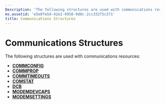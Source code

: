 ```yaml
---
Description: 'The following structures are used with communications resources:'
ms.assetid: 'e5e8fe5d-42e2-4958-9d8c-2cc33275c371'
title: Communications Structures
---
```


# Communications Structures

The following structures are used with communications resources:

-   [**COMMCONFIG**](commconfig-str.md)
-   [**COMMPROP**](commprop-str.md)
-   [**COMMTIMEOUTS**](commtimeouts-str.md)
-   [**COMSTAT**](comstat-str.md)
-   [**DCB**](dcb-str.md)
-   [**MODEMDEVCAPS**](modemdevcaps-str.md)
-   [**MODEMSETTINGS**](modemsettings-str.md)

 

 



